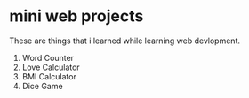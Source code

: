 # mini web projects
These are things that i learned while learning web devlopment.
1. Word Counter 
2. Love Calculator
3. BMI Calculator
4. Dice Game
